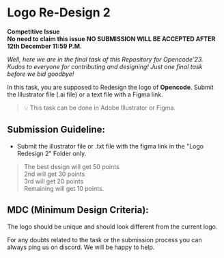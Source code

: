 # Logo Re-Design 2

**Competitive Issue**\
**No need to claim this issue** **NO SUBMISSION WILL BE ACCEPTED AFTER 12th December 11:59 P.M.**

*Well, here we are in the final task of this Repository for Opencode'23. Kudos to everyone for contributing and designing! Just one final task before we bid goodbye!*

In this task, you are supposed to Redesign the logo of **Opencode**. Submit the Illustrator file (.ai file) or a text file with a Figma link.

> 💡 This task can be done in Adobe Illustrator or Figma.


## Submission Guideline:

- Submit the illustrator file or .txt file with the figma link in the "Logo Redesign 2" Folder only.

> The best design will get 50 points \
> 2nd will get 30 points \
> 3rd will get 20 points \
> Remaining will get 10 points. 


## MDC (Minimum Design Criteria):

The logo should be unique and should look different from the current logo.


For any doubts related to the task or the submission process you can always ping us on discord. We will be happy to help.

